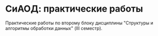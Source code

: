 <h1>СиАОД: практические работы</h1>
<p>Практические работы по второму блоку дисциплины "Структуры и алгоритмы обработки данных" (III семестр).</p>